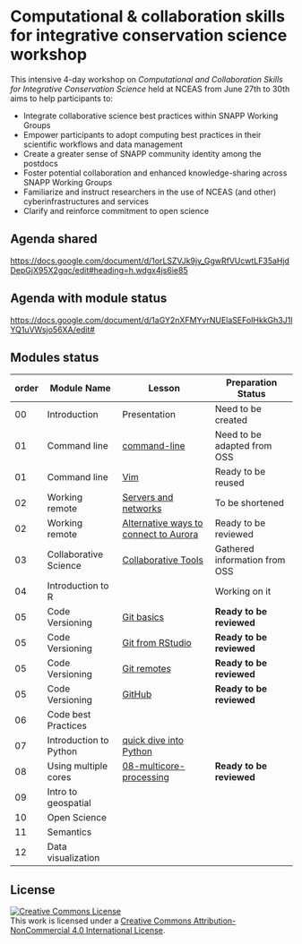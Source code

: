 # Computational & collaboration skills for integrative conservation science workshop

This intensive 4-day workshop on *Computational and Collaboration Skills for Integrative Conservation Science* held at NCEAS from June 27th to 30th aims to help participants to:

* Integrate collaborative science best practices within SNAPP Working Groups
* Empower participants to adopt computing best practices in their scientific workflows and data management
* Create a greater sense of SNAPP community identity among the postdocs
* Foster potential collaboration and enhanced knowledge-sharing across SNAPP Working Groups
* Familiarize and instruct researchers in the use of NCEAS (and other) cyberinfrastructures and services
* Clarify and reinforce commitment to open science
 
 
## Agenda shared

https://docs.google.com/document/d/1orLSZVJk9jy_GgwRfVUcwtLF35aHjdDepGjX95X2gqc/edit#heading=h.wdgx4js6ie85


## Agenda with module status

https://docs.google.com/document/d/1aGY2nXFMYvrNUElaSEFoIHkkGh3J1lYQ1uVWsjo56XA/edit#


## Modules status

order  |  Module Name  |  Lesson  |  Preparation Status
------ |  -----------  |  -------- |  ------------------ 
00     | Introduction  |   Presentation | Need to be created
01  | Command line  |  [command-line](01-command-line/1-command-line.md)  |  Need to be adapted from OSS 
01  | Command line  |  [Vim](01-command-line/2-vim.md) |  Ready to be reused    
02  | Working remote | [Servers and networks](02-working-remote/1-servers-and-networks.md)  |  To be shortened
02  | Working remote | [Alternative ways to connect to Aurora](02-working-remote/2-working-remote-overview.md) |Ready to be reviewed
03  | Collaborative Science | [Collaborative Tools](00-collaborative-tools/virtual-collaboration.md) | Gathered information from OSS
04  | Introduction to R | | Working on it
05  | Code Versioning  | [Git basics](05-code-versioning/1-code-versioning-basics.md) | **Ready to be reviewed**
05  | Code Versioning  | [Git from RStudio](05-code-versioning/2-getting-started-with-git-in-RStudio.md) | **Ready to be reviewed**
05  | Code Versioning  | [Git remotes](05-code-versioning/3-code-versioning-remote.md) | **Ready to be reviewed**
05  | Code Versioning  | [GitHub](05-code-versioning/4-github.md) | **Ready to be reviewed**
06  | Code best Practices |  
07  | Introduction to Python | [quick dive into Python](07-intro_Python/1-quick-dive-into-python.md) |
08  |  Using multiple cores | [08-multicore-processing](08-multicore-processing/1-multiprocessing-tools.md) | **Ready to be reviewed**
09  | Intro to geospatial | |
10  | Open Science | |
11  | Semantics | |
12  | Data visualization | |
 

## License
<a rel="license" href="http://creativecommons.org/licenses/by-nc/4.0/"><img alt="Creative Commons License" style="border-width:0" src="https://i.creativecommons.org/l/by-nc/4.0/88x31.png" /></a><br />This work is licensed under a <a rel="license" href="http://creativecommons.org/licenses/by-nc/4.0/">Creative Commons Attribution-NonCommercial 4.0 International License</a>.



   
  

